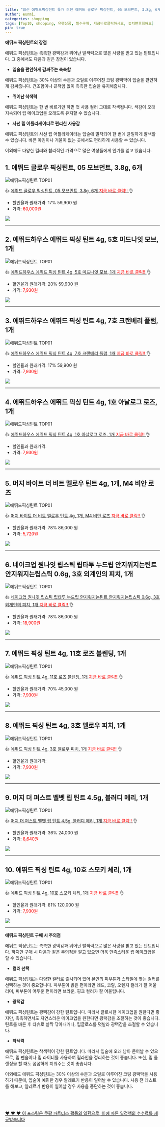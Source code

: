```yaml
---
title: "최신 에뛰드픽싱틴트 특가 추천 에뛰드 글로우 픽싱틴트, 05 모브먼트, 3.8g, 6개 비교 장점"
author: eunmi.
categories: shopping
tags: [Top10, shopping, 유행상품, 필수구매, 지금바로클릭하세요, 놓치면후회해요]
pin: true
---
```

**에뛰드 픽싱틴트의 장점**

에뛰드 픽싱틴트는 촉촉한 광택감과 뛰어난 발색력으로 많은 사랑을 받고 있는 틴트입니다. 그 중에서도 다음과 같은 장점이 있습니다.

* **입술을 편안하게 감싸주는 촉촉함**

에뛰드 픽싱틴트는 30% 이상의 수분과 오일로 이루어진 코팅 광택막이 입술을 편안하게 감싸줍니다. 건조함이나 끈적임 없이 촉촉한 입술을 유지해줍니다.

* **뛰어난 착색력**

에뛰드 픽싱틴트는 한 번 바르기만 하면 첫 사용 컬러 그대로 착색됩니다. 색감이 오래 지속되어 립 메이크업을 오래도록 유지할 수 있습니다.

* **사선 립 어플리케이터로 편리한 사용감**

에뛰드 픽싱틴트의 사선 립 어플리케이터는 입술에 밀착되어 한 번에 균일하게 발색할 수 있습니다. 바쁜 아침이나 거울이 없는 곳에서도 편리하게 사용할 수 있습니다.

이외에도 다양한 컬러와 합리적인 가격으로 많은 여성들에게 인기를 얻고 있습니다.

   

## 1. 에뛰드 글로우 픽싱틴트, 05 모브먼트, 3.8g, 6개

![에뛰드픽싱틴트 TOP01](https://thumbnail10.coupangcdn.com/thumbnails/remote/230x230ex/image/retail/images/395868e6-b652-46a6-bbb4-66b80c8e76ca2757181716172195826.png)


👍 [에뛰드 글로우 픽싱틴트, 05 모브먼트, 3.8g, 6개 <font color=red> 지금 바로 클릭!! </font> ](https://link.coupang.com/re/AFFSDP?lptag=AF3617701&subid=GithubCoopas&pageKey=6047276706&traceid=V0-153&itemId=19497675938&vendorItemId=86607190863) 👌 


- 할인율과 원래가격: 17%  59,900   원
- 가격: <span style='color:red'>60,000원</span>

[![](/discount_price.png)](https://link.coupang.com/re/AFFSDP?lptag=AF3617701&subid=GithubCoopas&pageKey=6047276706&traceid=V0-153&itemId=19497675938&vendorItemId=86607190863)

---


   

## 2. 에뛰드하우스 에뛰드 픽싱 틴트 4g, 5호 미드나잇 모브, 1개

![에뛰드픽싱틴트 TOP01](https://thumbnail8.coupangcdn.com/thumbnails/remote/230x230ex/image/retail/images/3228985454922057-212006ca-d8b3-4af9-a15a-f7283c73f8bd.jpg)


👍 [에뛰드하우스 에뛰드 픽싱 틴트 4g, 5호 미드나잇 모브, 1개 <font color=red> 지금 바로 클릭!! </font> ](https://link.coupang.com/re/AFFSDP?lptag=AF3617701&subid=GithubCoopas&pageKey=6047276706&traceid=V0-153&itemId=7552911378&vendorItemId=74844924094) 👌 


- 할인율과 원래가격: 20%  59,900   원
- 가격: <span style='color:red'>7,930원</span>

[![](/discount_price.png)](https://link.coupang.com/re/AFFSDP?lptag=AF3617701&subid=GithubCoopas&pageKey=6047276706&traceid=V0-153&itemId=7552911378&vendorItemId=74844924094)

---


   

## 3. 에뛰드하우스 에뛰드 픽싱 틴트 4g, 7호 크랜베리 플럼, 1개

![에뛰드픽싱틴트 TOP01](https://thumbnail10.coupangcdn.com/thumbnails/remote/230x230ex/image/retail/images/5887309609051173-80c0e963-1afc-4071-b442-dbfda330da1f.jpg)


👍 [에뛰드하우스 에뛰드 픽싱 틴트 4g, 7호 크랜베리 플럼, 1개 <font color=red> 지금 바로 클릭!! </font> ](https://link.coupang.com/re/AFFSDP?lptag=AF3617701&subid=GithubCoopas&pageKey=6047276706&traceid=V0-153&itemId=20015171250&vendorItemId=78353005899) 👌 


- 할인율과 원래가격: 17%  59,900   원
- 가격: <span style='color:red'>7,930원</span>

[![](/discount_price.png)](https://link.coupang.com/re/AFFSDP?lptag=AF3617701&subid=GithubCoopas&pageKey=6047276706&traceid=V0-153&itemId=20015171250&vendorItemId=78353005899)

---


   

## 4. 에뛰드하우스 에뛰드 픽싱 틴트 4g, 1호 아날로그 로즈, 1개

![에뛰드픽싱틴트 TOP01](https://thumbnail8.coupangcdn.com/thumbnails/remote/230x230ex/image/retail/images/2619096163717158-2096c6ca-f445-4ad3-b6fa-6547f364b4d1.jpg)


👍 [에뛰드하우스 에뛰드 픽싱 틴트 4g, 1호 아날로그 로즈, 1개 <font color=red> 지금 바로 클릭!! </font> ](https://link.coupang.com/re/AFFSDP?lptag=AF3617701&subid=GithubCoopas&pageKey=6047276706&traceid=V0-153&itemId=7552911356&vendorItemId=74844924024) 👌 


- 할인율과 원래가격: 
- 가격: <span style='color:red'>7,930원</span>

[![](/discount_price.png)](https://link.coupang.com/re/AFFSDP?lptag=AF3617701&subid=GithubCoopas&pageKey=6047276706&traceid=V0-153&itemId=7552911356&vendorItemId=74844924024)

---


   

## 5. 머지 바이트 더 비트 멜로우 틴트 4g, 1개, M4 비안 로즈

![에뛰드픽싱틴트 TOP01](https://thumbnail8.coupangcdn.com/thumbnails/remote/230x230ex/image/retail/images/16896407675929-c7cd264c-4499-41f1-af9a-4564bc5d930d.jpg)


👍 [머지 바이트 더 비트 멜로우 틴트 4g, 1개, M4 비안 로즈 <font color=red> 지금 바로 클릭!! </font> ](https://link.coupang.com/re/AFFSDP?lptag=AF3617701&subid=GithubCoopas&pageKey=7544670861&traceid=V0-153&itemId=2053121034&vendorItemId=70052429806) 👌 


- 할인율과 원래가격: 78%  86,000   원
- 가격: <span style='color:red'>5,720원</span>

[![](/discount_price.png)](https://link.coupang.com/re/AFFSDP?lptag=AF3617701&subid=GithubCoopas&pageKey=7544670861&traceid=V0-153&itemId=2053121034&vendorItemId=70052429806)

---


   

## 6. 네이크업 원나잇 립스틱 립타투 누드립 안지워지는틴트 안지워지는립스틱 0.6g, 3호 외계인의 피치, 1개

![에뛰드픽싱틴트 TOP01](https://thumbnail10.coupangcdn.com/thumbnails/remote/230x230ex/image/vendor_inventory/0c54/f7781d43d6172162104af62b6bd0ad5a80b3b87d92629f22fc852b51b820.jpg)


👍 [네이크업 원나잇 립스틱 립타투 누드립 안지워지는틴트 안지워지는립스틱 0.6g, 3호 외계인의 피치, 1개 <font color=red> 지금 바로 클릭!! </font> ](https://link.coupang.com/re/AFFSDP?lptag=AF3617701&subid=GithubCoopas&pageKey=1747578200&traceid=V0-153&itemId=2976078519&vendorItemId=85083164305) 👌 


- 할인율과 원래가격: 78%  86,000   원
- 가격: <span style='color:red'>18,900원</span>

[![](/discount_price.png)](https://link.coupang.com/re/AFFSDP?lptag=AF3617701&subid=GithubCoopas&pageKey=1747578200&traceid=V0-153&itemId=2976078519&vendorItemId=85083164305)

---


   

## 7. 에뛰드 픽싱 틴트 4g, 11호 로즈 블렌딩, 1개

![에뛰드픽싱틴트 TOP01](https://thumbnail10.coupangcdn.com/thumbnails/remote/230x230ex/image/retail/images/2619290131108716-e793a45d-0751-403e-ae4c-4100f6e346a8.jpg)


👍 [에뛰드 픽싱 틴트 4g, 11호 로즈 블렌딩, 1개 <font color=red> 지금 바로 클릭!! </font> ](https://link.coupang.com/re/AFFSDP?lptag=AF3617701&subid=GithubCoopas&pageKey=6047276706&traceid=V0-153&itemId=14973588885&vendorItemId=80225282752) 👌 


- 할인율과 원래가격: 70%  45,000   원
- 가격: <span style='color:red'>7,930원</span>

[![](/discount_price.png)](https://link.coupang.com/re/AFFSDP?lptag=AF3617701&subid=GithubCoopas&pageKey=6047276706&traceid=V0-153&itemId=14973588885&vendorItemId=80225282752)

---


   

## 8. 에뛰드 픽싱 틴트 4g, 3호 멜로우 피치, 1개

![에뛰드픽싱틴트 TOP01](https://thumbnail9.coupangcdn.com/thumbnails/remote/230x230ex/image/retail/images/3235822237686476-b763d3e4-8072-4ff9-8ea5-00b18c83acd7.jpg)


👍 [에뛰드 픽싱 틴트 4g, 3호 멜로우 피치, 1개 <font color=red> 지금 바로 클릭!! </font> ](https://link.coupang.com/re/AFFSDP?lptag=AF3617701&subid=GithubCoopas&pageKey=6047276706&traceid=V0-153&itemId=12680587373&vendorItemId=74844924219) 👌 


- 할인율과 원래가격: 
- 가격: <span style='color:red'>7,930원</span>

[![](/discount_price.png)](https://link.coupang.com/re/AFFSDP?lptag=AF3617701&subid=GithubCoopas&pageKey=6047276706&traceid=V0-153&itemId=12680587373&vendorItemId=74844924219)

---


   

## 9. 머지 더 퍼스트 벨벳 립 틴트 4.5g, 블러디 메리, 1개

![에뛰드픽싱틴트 TOP01](https://thumbnail10.coupangcdn.com/thumbnails/remote/230x230ex/image/retail/images/4075544850799607-7ed19903-f6ac-4657-8848-b9a8afd02af3.jpg)


👍 [머지 더 퍼스트 벨벳 립 틴트 4.5g, 블러디 메리, 1개 <font color=red> 지금 바로 클릭!! </font> ](https://link.coupang.com/re/AFFSDP?lptag=AF3617701&subid=GithubCoopas&pageKey=175307932&traceid=V0-153&itemId=53958591&vendorItemId=3084468354) 👌 


- 할인율과 원래가격: 36%  24,000   원
- 가격: <span style='color:red'>8,640원</span>

[![](/discount_price.png)](https://link.coupang.com/re/AFFSDP?lptag=AF3617701&subid=GithubCoopas&pageKey=175307932&traceid=V0-153&itemId=53958591&vendorItemId=3084468354)

---


   

## 10. 에뛰드 픽싱 틴트 4g, 10호 스모키 체리, 1개

![에뛰드픽싱틴트 TOP01](https://thumbnail6.coupangcdn.com/thumbnails/remote/230x230ex/image/retail/images/2619911308458824-b3b3d5f2-b198-4977-965d-fd19fc013cd2.jpg)


👍 [에뛰드 픽싱 틴트 4g, 10호 스모키 체리, 1개 <font color=red> 지금 바로 클릭!! </font> ](https://link.coupang.com/re/AFFSDP?lptag=AF3617701&subid=GithubCoopas&pageKey=6047276706&traceid=V0-153&itemId=12961109921&vendorItemId=80225282731) 👌 


- 할인율과 원래가격: 81%  120,000   원
- 가격: <span style='color:red'>7,930원</span>

[![](/discount_price.png)](https://link.coupang.com/re/AFFSDP?lptag=AF3617701&subid=GithubCoopas&pageKey=6047276706&traceid=V0-153&itemId=12961109921&vendorItemId=80225282731)

---
**에뛰드 픽싱틴트 구매 시 주의점**

에뛰드 픽싱틴트는 촉촉한 광택감과 뛰어난 발색력으로 많은 사랑을 받고 있는 틴트입니다. 하지만 구매 시 다음과 같은 주의점을 알고 있으면 더욱 만족스러운 립 메이크업을 할 수 있습니다.

* **컬러 선택**

에뛰드 픽싱틴트는 다양한 컬러로 출시되어 있어 본인의 피부톤과 스타일에 맞는 컬러를 선택하는 것이 중요합니다. 피부톤이 밝은 편이라면 레드, 코랄, 오렌지 컬러가 잘 어울리며, 피부톤이 어두운 편이라면 브라운, 핑크 컬러가 잘 어울립니다.

* **광택감**

에뛰드 픽싱틴트는 광택감이 강한 틴트입니다. 따라서 글로시한 메이크업을 원한다면 좋지만, 촉촉하면서도 자연스러운 메이크업을 원한다면 광택감을 조절하는 것이 좋습니다. 틴트를 바른 후 티슈로 살짝 닦아내거나, 립글로스를 덧발라 광택감을 조절할 수 있습니다.

* **착색력**

에뛰드 픽싱틴트는 착색력이 강한 틴트입니다. 따라서 입술에 오래 남아 묻어날 수 있으므로, 립 펜슬이나 립 라이너를 사용하여 립라인을 정리하는 것이 좋습니다. 또한, 립 클렌징을 할 때도 꼼꼼하게 지워주는 것이 좋습니다.

이외에도 에뛰드 픽싱틴트는 30% 이상의 수분과 오일로 이루어진 코팅 광택막을 사용하기 때문에, 입술이 예민한 경우 알레르기 반응이 일어날 수 있습니다. 사용 전 테스트를 해보고, 알레르기 반응이 일어날 경우 사용을 중단하는 것이 좋습니다.<br><br><br><br><br> [ ❤ ❤ ❤ 이 포스팅은 쿠팡 파트너스 활동의 일환으로, 이에 따른 일정액의 수수료를 제공받습니다](https://link.coupang.com/a/bcEFyh)